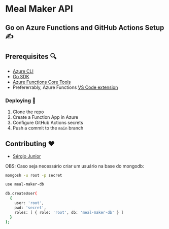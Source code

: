 # Meal Maker API

## Go on Azure Functions and GitHub Actions Setup ✍️

## Prerequisites 🔍

- [Azure CLI](https://docs.microsoft.com/en-us/cli/azure/install-azure-cli)
- [Go SDK](https://go.dev/dl/)
- [Azure Functions Core Tools](https://docs.microsoft.com/en-us/azure/azure-functions/functions-run-local?tabs=v4%2Cmacos%2Ccsharp%2Cportal%2Cbash#install-the-azure-functions-core-tools)
- Prefererrably, Azure Functions [VS Code extension](https://marketplace.visualstudio.com/items?itemName=ms-azuretools.vscode-azurefunctions)

### Deploying 🚀

1. Clone the repo
2. Create a Function App in Azure
3. Configure GitHub Actions secrets
4. Push a commit to the `main` branch

## Contributing ❤️
 - [Sérgio Junior
 ](https://github.com/sergingroisman)


OBS: Caso seja necessário criar um usuário na base do mongodb:
```bash
mongosh -u root -p secret

use meal-maker-db

db.createUser(
  {
    user: 'root',
    pwd: 'secret',
    roles: [ { role: 'root', db: 'meal-maker-db' } ]
  }
);
```